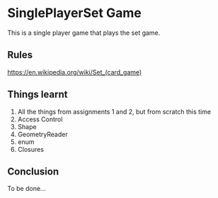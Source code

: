 # SinglePlayerSet Game

This is a single player game that plays the set game.

## Rules

https://en.wikipedia.org/wiki/Set_(card_game)

## Things learnt

1. All the things from assignments 1 and 2, but from scratch this time
2. Access Control
3. Shape
4. GeometryReader
5. enum
6. Closures

## Conclusion

To be done...

